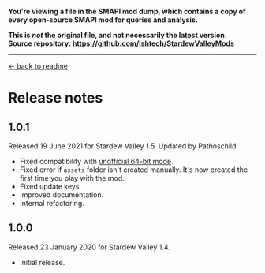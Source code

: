 **You're viewing a file in the SMAPI mod dump, which contains a copy of every open-source SMAPI mod
for queries and analysis.**

**This is _not_ the original file, and not necessarily the latest version.**  
**Source repository: https://github.com/lshtech/StardewValleyMods**

----

﻿[← back to readme](README.md)

# Release notes
## 1.0.1
Released 19 June 2021 for Stardew Valley 1.5. Updated by Pathoschild.

* Fixed compatibility with [unofficial 64-bit mode](https://stardewvalleywiki.com/Modding:Migrate_to_64-bit_on_Windows).
* Fixed error if `assets` folder isn't created manually. It's now created the first time you play with the mod.
* Fixed update keys.
* Improved documentation.
* Internal refactoring.

## 1.0.0
Released 23 January 2020 for Stardew Valley 1.4.

* Initial release.
